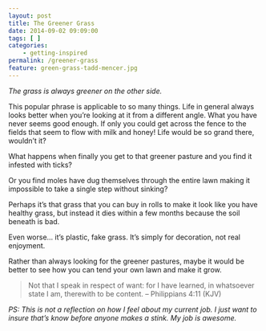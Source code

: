 ```yaml
---
layout: post
title: The Greener Grass
date: 2014-09-02 09:09:00
tags: [ ]
categories:
    - getting-inspired
permalink: /greener-grass
feature: green-grass-tadd-mencer.jpg
---
```

_The grass is always greener on the other side._

This popular phrase is applicable to so many things. Life in general always looks better when you’re looking at it from a different angle. What you have never seems good enough. If only you could get across the fence to the fields that seem to flow with milk and honey! Life would be so grand there, wouldn&#8217;t it?

What happens when finally you get to that greener pasture and you find it infested with ticks?

Or you find moles have dug themselves through the entire lawn making it impossible to take a single step without sinking?

Perhaps it’s that grass that you can buy in rolls to make it look like you have healthy grass, but instead it dies within a few months because the soil beneath is bad.

Even worse&#8230; it’s plastic, fake grass. It&#8217;s simply for decoration, not real enjoyment.

Rather than always looking for the greener pastures, maybe it would be better to see how you can tend your own lawn and make it grow.

> Not that I speak in respect of want: for I have learned, in whatsoever state I am, therewith to be content. – Philippians 4:11 (KJV)

_PS: This is not a reflection on how I feel about my current job. I just want to insure that’s know before anyone makes a stink. My job is awesome._
